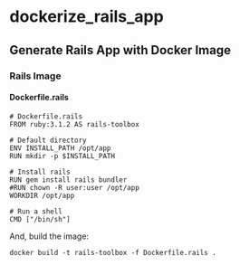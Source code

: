 # dockerize_rails_app

## Generate Rails App with Docker Image

### Rails Image

#### Dockerfile.rails

```
# Dockerfile.rails
FROM ruby:3.1.2 AS rails-toolbox

# Default directory
ENV INSTALL_PATH /opt/app
RUN mkdir -p $INSTALL_PATH

# Install rails
RUN gem install rails bundler
#RUN chown -R user:user /opt/app
WORKDIR /opt/app

# Run a shell
CMD ["/bin/sh"]
```

And, build the image:

```docker build -t rails-toolbox -f Dockerfile.rails .```


